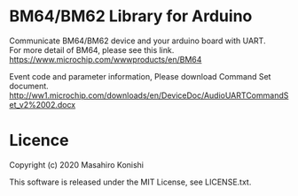 # BM64/BM62 Library for Arduino
Communicate BM64/BM62 device and your arduino board with UART.  
For more detail of BM64, please see this link.  
https://www.microchip.com/wwwproducts/en/BM64

Event code and parameter information, Please download Command Set document.  
http://ww1.microchip.com/downloads/en/DeviceDoc/AudioUARTCommandSet_v2%2002.docx


# Licence 
Copyright (c) 2020 Masahiro Konishi

This software is released under the MIT License, see LICENSE.txt.

